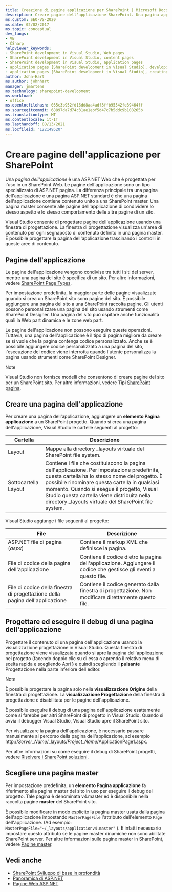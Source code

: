 ```yaml
---
title: Creazione di pagine applicazione per SharePoint | Microsoft Docs
description: Creare pagine dell'applicazione SharePoint. Una pagina applicazione è una ASP.NET Web progettata per l'uso in un SharePoint web.
ms.custom: SEO-VS-2020
ms.date: 02/02/2017
ms.topic: conceptual
dev_langs:
- VB
- CSharp
helpviewer_keywords:
- SharePoint development in Visual Studio, Web pages
- SharePoint development in Visual Studio, content pages
- SharePoint development in Visual Studio, application pages
- application pages [SharePoint development in Visual Studio], developing
- application pages [SharePoint development in Visual Studio], creating
author: John-Hart
ms.author: johnhart
manager: jmartens
ms.technology: sharepoint-development
ms.workload:
- office
ms.openlocfilehash: 035c3b952fd16dd8aa4adf3ffb95542fe39464ff
ms.sourcegitcommit: 68897da7d74c31ae1ebf5d47c7b5ddc9b108265b
ms.translationtype: MT
ms.contentlocale: it-IT
ms.lasthandoff: 08/13/2021
ms.locfileid: "122149520"
---
```

# <a name="create-application-pages-for-sharepoint"></a>Creare pagine dell'applicazione per SharePoint
  Una *pagina dell'applicazione* è una ASP.NET Web che è progettata per l'uso in un SharePoint Web. Le pagine dell'applicazione sono un tipo specializzato di ASP.NET pagina. La differenza principale tra una pagina dell'applicazione e una pagina ASP.NET standard è che una pagina dell'applicazione contiene contenuto unito a una SharePoint master. Una pagina master consente alle pagine dell'applicazione di condividere lo stesso aspetto e lo stesso comportamento delle altre pagine di un sito.

 Visual Studio consente di progettare pagine dell'applicazione usando una finestra di progettazione. La finestra di progettazione visualizza un'area di contenuto per ogni segnaposto di contenuto definito in una pagina master. È possibile progettare la pagina dell'applicazione trascinando i controlli in queste aree di contenuto.

## <a name="application-pages"></a>Pagine dell'applicazione
 Le pagine dell'applicazione vengono condivise tra tutti i siti del server, mentre una pagina del sito è specifica di un sito. Per altre informazioni, vedere [SharePoint Page Types](/previous-versions/office/developer/sharepoint-2010/aa979592(v=office.14)).

 Per impostazione predefinita, la maggior parte delle pagine visualizzate quando si crea un SharePoint sito sono pagine del sito. È possibile aggiungere una pagina del sito a una SharePoint raccolta pagine. Gli utenti possono personalizzare una pagina del sito usando strumenti come SharePoint Designer. Una pagina del sito può ospitare anche funzionalità quali la Web part dinamica e le zone web part.

 Le pagine dell'applicazione non possono eseguire queste operazioni. Tuttavia, una pagina dell'applicazione è il tipo di pagina migliore da creare se si vuole che la pagina contenga codice personalizzato. Anche se è possibile aggiungere codice personalizzato a una pagina del sito, l'esecuzione del codice viene interrotta quando l'utente personalizza la pagina usando strumenti come SharePoint Designer.

> [!NOTE]
> Visual Studio non fornisce modelli che consentono di creare pagine del sito per un SharePoint sito. Per altre informazioni, vedere Tipi [SharePoint pagina](/previous-versions/office/developer/sharepoint-2010/aa979592(v=office.14)).

## <a name="create-an-application-page"></a>Creare una pagina dell'applicazione
 Per creare una pagina dell'applicazione, aggiungere un **elemento Pagina applicazione** a un SharePoint progetto. Quando si crea una pagina dell'applicazione, Visual Studio le cartelle seguenti al progetto:

|Cartella|Descrizione|
|------------|-----------------|
|Layout|Mappe alla directory _layouts virtuale del SharePoint file system.|
|Sottocartella Layout|Contiene i file che costituiscono la pagina dell'applicazione. Per impostazione predefinita, questa cartella ha lo stesso nome del progetto. È possibile rinominare questa cartella in qualsiasi momento. Quando si esegue il progetto, Visual Studio questa cartella viene distribuita nella directory _layouts virtuale del SharePoint file system.|

 Visual Studio aggiunge i file seguenti al progetto:

|File|Descrizione|
|----------|-----------------|
|ASP.NET file di pagina (*aspx*)|Contiene il markup XML che definisce la pagina.|
|File di codice della pagina dell'applicazione|Contiene il codice dietro la pagina dell'applicazione. Aggiungere il codice che gestisce gli eventi a questo file.|
|File di codice della finestra di progettazione della pagina dell'applicazione|Contiene il codice generato dalla finestra di progettazione. Non modificare direttamente questo file.|

## <a name="design-and-debug-an-application-page"></a>Progettare ed eseguire il debug di una pagina dell'applicazione
 Progettare il contenuto di una pagina dell'applicazione usando la visualizzazione progettazione in Visual Studio. Questa finestra di progettazione viene visualizzata quando si apre la pagina dell'applicazione nel progetto (facendo doppio clic su di essa o aprendo il relativo menu di scelta rapida e scegliendo Apri **)** e quindi scegliendo il **pulsante** Progettazione nella parte inferiore dell'editor.

> [!NOTE]
> È possibile progettare la pagina solo nella **visualizzazione Origine** della finestra di progettazione. La **visualizzazione Progettazione** della finestra di progettazione è disabilitata per le pagine dell'applicazione.

 È possibile eseguire il debug di una pagina dell'applicazione esattamente come si farebbe per altri SharePoint di progetto in Visual Studio. Quando si avvia il debugger Visual Studio, Visual Studio apre il SharePoint sito.

 Per visualizzare la pagina dell'applicazione, è necessario passare manualmente al percorso della pagina dell'applicazione, ad esempio http://<em>Server_Name</em>/_layouts/*Project_Name*/ApplicationPage1.aspx.

 Per altre informazioni su come eseguire il debug di SharePoint progetti, vedere [Risolvere i SharePoint soluzioni](../sharepoint/troubleshooting-sharepoint-solutions.md).

## <a name="choose-a-master-page"></a>Scegliere una pagina master
 Per impostazione predefinita, un **elemento Pagina applicazione** fa riferimento alla pagina master del sito in uso per eseguire il debug del progetto. Tale pagina è denominata v4.master ed è disponibile nella raccolta pagine **master** del SharePoint sito.

 È possibile modificare in modo esplicito la pagina master usata dalla pagina dell'applicazione impostando `MasterPageFile` l'attributo dell'elemento `Page` dell'applicazione. (Ad esempio: `MasterPageFile="~/_layouts/applicationv4.master"` ). È infatti necessario impostare questo attributo se le pagine master dinamiche non sono abilitate SharePoint server. Per altre informazioni sulle pagine master in SharePoint, vedere [Pagine master](/previous-versions/office/developer/sharepoint-2010/ms443795(v=office.14)).

## <a name="see-also"></a>Vedi anche
- [SharePoint Sviluppo di base in profondità](/previous-versions/office/developer/sharepoint-2010/ee539092(v=office.14))
- [Panoramica di ASP.NET](/aspnet/overview)
- [Pagine Web ASP.NET](/aspnet/web-pages/index)
